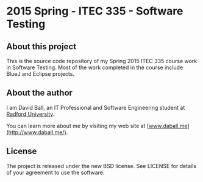 # 2015 Spring - ITEC 335 - Software Testing

## About this project

This is the source code repository of my Spring 2015 ITEC 335 course work in Software Testing. Most of the work completed in the course include BlueJ and Eclipse projects.

## About the author

I am David Ball, an IT Professional and Software Engineering student at [Radford University](http://www.radford.edu/).

You can learn more about me by visiting my web site at [www.daball.me](http://www.daball.me/).

## License

The project is released under the new BSD license. See LICENSE for details of your agreement to use the software.
